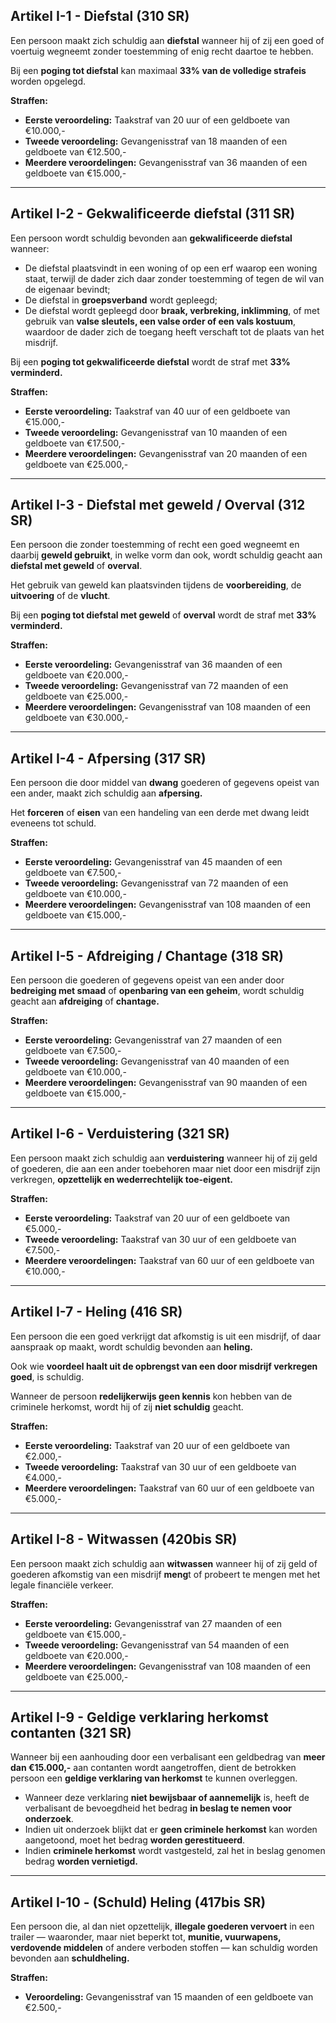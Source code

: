 

## **Artikel I-1 - Diefstal (310 SR)**

Een persoon maakt zich schuldig aan **diefstal** wanneer hij of zij een goed of voertuig wegneemt zonder toestemming of enig recht daartoe te hebben.

Bij een **poging tot diefstal** kan maximaal **33% van de volledige strafeis** worden opgelegd.

**Straffen:**
- **Eerste veroordeling:** Taakstraf van 20 uur of een geldboete van €10.000,-
- **Tweede veroordeling:** Gevangenisstraf van 18 maanden of een geldboete van €12.500,-
- **Meerdere veroordelingen:** Gevangenisstraf van 36 maanden of een geldboete van €15.000,-

---

## **Artikel I-2 - Gekwalificeerde diefstal (311 SR)**

Een persoon wordt schuldig bevonden aan **gekwalificeerde diefstal** wanneer:

- De diefstal plaatsvindt in een woning of op een erf waarop een woning staat, terwijl de dader zich daar zonder toestemming of tegen de wil van de eigenaar bevindt;
- De diefstal in **groepsverband** wordt gepleegd;
- De diefstal wordt gepleegd door **braak, verbreking, inklimming**, of met gebruik van **valse sleutels, een valse order of een vals kostuum**, waardoor de dader zich de toegang heeft verschaft tot de plaats van het misdrijf.

Bij een **poging tot gekwalificeerde diefstal** wordt de straf met **33% verminderd.**

**Straffen:**
- **Eerste veroordeling:** Taakstraf van 40 uur of een geldboete van €15.000,-
- **Tweede veroordeling:** Gevangenisstraf van 10 maanden of een geldboete van €17.500,-
- **Meerdere veroordelingen:** Gevangenisstraf van 20 maanden of een geldboete van €25.000,-

---

## **Artikel I-3 - Diefstal met geweld / Overval (312 SR)**

Een persoon die zonder toestemming of recht een goed wegneemt en daarbij **geweld gebruikt**, in welke vorm dan ook, wordt schuldig geacht aan **diefstal met geweld** of **overval**.

Het gebruik van geweld kan plaatsvinden tijdens de **voorbereiding**, de **uitvoering** of de **vlucht**.

Bij een **poging tot diefstal met geweld** of **overval** wordt de straf met **33% verminderd.**

**Straffen:**
- **Eerste veroordeling:** Gevangenisstraf van 36 maanden of een geldboete van €20.000,-
- **Tweede veroordeling:** Gevangenisstraf van 72 maanden of een geldboete van €25.000,-
- **Meerdere veroordelingen:** Gevangenisstraf van 108 maanden of een geldboete van €30.000,-

---

## **Artikel I-4 - Afpersing (317 SR)**

Een persoon die door middel van **dwang** goederen of gegevens opeist van een ander, maakt zich schuldig aan **afpersing.**

Het **forceren** of **eisen** van een handeling van een derde met dwang leidt eveneens tot schuld.

**Straffen:**
- **Eerste veroordeling:** Gevangenisstraf van 45 maanden of een geldboete van €7.500,-
- **Tweede veroordeling:** Gevangenisstraf van 72 maanden of een geldboete van €10.000,-
- **Meerdere veroordelingen:** Gevangenisstraf van 108 maanden of een geldboete van €15.000,-

---

## **Artikel I-5 - Afdreiging / Chantage (318 SR)**

Een persoon die goederen of gegevens opeist van een ander door **bedreiging met smaad** of **openbaring van een geheim**, wordt schuldig geacht aan **afdreiging** of **chantage.**

**Straffen:**
- **Eerste veroordeling:** Gevangenisstraf van 27 maanden of een geldboete van €7.500,-
- **Tweede veroordeling:** Gevangenisstraf van 40 maanden of een geldboete van €10.000,-
- **Meerdere veroordelingen:** Gevangenisstraf van 90 maanden of een geldboete van €15.000,-

---

## **Artikel I-6 - Verduistering (321 SR)**

Een persoon maakt zich schuldig aan **verduistering** wanneer hij of zij geld of goederen, die aan een ander toebehoren maar niet door een misdrijf zijn verkregen, **opzettelijk en wederrechtelijk toe-eigent.**

**Straffen:**
- **Eerste veroordeling:** Taakstraf van 20 uur of een geldboete van €5.000,-
- **Tweede veroordeling:** Taakstraf van 30 uur of een geldboete van €7.500,-
- **Meerdere veroordelingen:** Taakstraf van 60 uur of een geldboete van €10.000,-

---

## **Artikel I-7 - Heling (416 SR)**

Een persoon die een goed verkrijgt dat afkomstig is uit een misdrijf, of daar aanspraak op maakt, wordt schuldig bevonden aan **heling.**

Ook wie **voordeel haalt uit de opbrengst van een door misdrijf verkregen goed**, is schuldig.

Wanneer de persoon **redelijkerwijs geen kennis** kon hebben van de criminele herkomst, wordt hij of zij **niet schuldig** geacht.

**Straffen:**
- **Eerste veroordeling:** Taakstraf van 20 uur of een geldboete van €2.000,-
- **Tweede veroordeling:** Taakstraf van 30 uur of een geldboete van €4.000,-
- **Meerdere veroordelingen:** Taakstraf van 60 uur of een geldboete van €5.000,-

---

## **Artikel I-8 - Witwassen (420bis SR)**

Een persoon maakt zich schuldig aan **witwassen** wanneer hij of zij geld of goederen afkomstig van een misdrijf **meng**t of probeert te mengen met het legale financiële verkeer.

**Straffen:**
- **Eerste veroordeling:** Gevangenisstraf van 27 maanden of een geldboete van €15.000,-
- **Tweede veroordeling:** Gevangenisstraf van 54 maanden of een geldboete van €20.000,-
- **Meerdere veroordelingen:** Gevangenisstraf van 108 maanden of een geldboete van €25.000,-

---

## **Artikel I-9 - Geldige verklaring herkomst contanten (321 SR)**

Wanneer bij een aanhouding door een verbalisant een geldbedrag van **meer dan €15.000,-** aan contanten wordt aangetroffen, dient de betrokken persoon een **geldige verklaring van herkomst** te kunnen overleggen.

- Wanneer deze verklaring **niet bewijsbaar of aannemelijk** is, heeft de verbalisant de bevoegdheid het bedrag **in beslag te nemen voor onderzoek**.
- Indien uit onderzoek blijkt dat er **geen criminele herkomst** kan worden aangetoond, moet het bedrag **worden gerestitueerd**.
- Indien **criminele herkomst** wordt vastgesteld, zal het in beslag genomen bedrag **worden vernietigd.**

---

## **Artikel I-10 - (Schuld) Heling (417bis SR)**

Een persoon die, al dan niet opzettelijk, **illegale goederen vervoert** in een trailer — waaronder, maar niet beperkt tot, **munitie, vuurwapens, verdovende middelen** of andere verboden stoffen — kan schuldig worden bevonden aan **schuldheling.**

**Straffen:**
- **Veroordeling:** Gevangenisstraf van 15 maanden of een geldboete van €2.500,-
